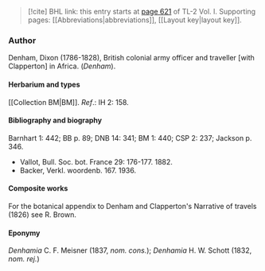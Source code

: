 > [!cite] BHL link: this entry starts at [page 621](https://www.biodiversitylibrary.org/item/103414#page/669/mode/1up) of TL-2 Vol. I.
> Supporting pages: [[Abbreviations|abbreviations]], [[Layout key|layout key]].

### Author

Denham, Dixon (1786-1828), British colonial army officer and traveller \[with Clapperton\] in Africa. (*Denham*).

#### Herbarium and types

[[Collection BM|BM]].
*Ref*.: IH 2: 158.

#### Bibliography and biography

Barnhart 1: 442; BB p. 89; DNB 14: 341; BM 1: 440; CSP 2: 237; Jackson p. 346.
- Vallot, Bull. Soc. bot. France 29: 176-177. 1882.
- Backer, Verkl. woordenb. 167. 1936.

#### Composite works

For the botanical appendix to Denham and Clapperton's Narrative of travels (1826) see R. Brown.

#### Eponymy

*Denhamia* C. F. Meisner (1837, *nom. cons.*); *Denhamia* H. W. Schott (1832, *nom. rej.*)

